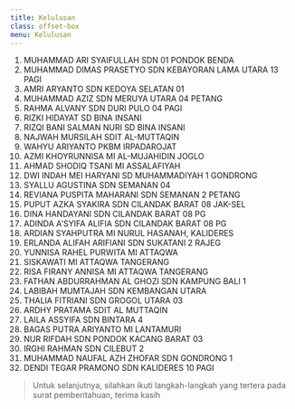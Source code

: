 ```yaml
---
title: Kelulusan
class: offset-box
menu: Kelulusan
---
```


1. MUHAMMAD ARI SYAIFULLAH	SDN 01 PONDOK BENDA
2. MUHAMMAD DIMAS PRASETYO	SDN KEBAYORAN LAMA UTARA 13 PAGI
3. AMRI ARYANTO	SDN KEDOYA SELATAN 01
4. MUHAMMAD AZIZ	SDN MERUYA UTARA 04 PETANG
5. RAHMA ALVANY	SDN DURI PULO 04 PAGI
6. RIZKI HIDAYAT	SD BINA INSANI
7. RIZQI BANI SALMAN NURI	SD BINA INSANI
8. NAJWAH MURSILAH	SDIT AL-MUTTAQIN
9. WAHYU ARIYANTO	PKBM IRPADAROJAT
10. AZMI KHOYRUNNISA	MI AL-MUJAHIDIN JOGLO
11. AHMAD SHODIQ TSANI	MI ASSALAFIYAH
12. DWI INDAH MEI HARYANI	SD MUHAMMADIYAH 1 GONDRONG
13. SYALLU AGUSTINA	SDN SEMANAN 04
14. REVIANA PUSPITA MAHARANI	SDN SEMANAN 2 PETANG
15. PUPUT AZKA SYAKIRA	SDN CILANDAK BARAT 08 JAK-SEL
16. DINA HANDAYANI	SDN CILANDAK BARAT 08 PG
17. ADINDA A'SYIFA ALIFIA	SDN CILANDAK BARAT 08 PG
18. ARDIAN SYAHPUTRA	MI NURUL HASANAH, KALIDERES
19. ERLANDA ALIFAH ARIFIANI	SDN SUKATANI 2 RAJEG
20. YUNNISA RAHEL PURWITA	MI ATTAQWA
21. SISKAWATI	MI ATTAQWA TANGERANG
22. RISA FIRANY ANNISA	MI ATTAQWA TANGERANG
23. FATHAN ABDURRAHMAN AL GHOZI	SDN KAMPUNG BALI 1
24. LABIBAH MUMTAJAH	SDN KEMBANGAN UTARA 
25. THALIA FITRIANI	SDN GROGOL UTARA 03
26. ARDHY PRATAMA	SDIT AL MUTTAQIN
27. LAILA ASSYIFA	SDN BINTARA 4
28. BAGAS PUTRA ARIYANTO	MI LANTAMURI
29. NUR RIFDAH	SDN PONDOK KACANG BARAT 03
30. IRGHI RAHMAN	SDN CILEBUT 2
31. MUHAMMAD NAUFAL AZH ZHOFAR	SDN GONDRONG 1
32. DENDI TEGAR PRAMONO	SDN KALIDERES 10 PAGI

> Untuk selanjutnya, silahkan ikuti langkah-langkah yang tertera pada surat pemberitahuan, terima kasih 
